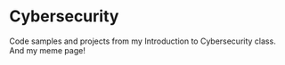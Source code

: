 # Cybersecurity
Code samples and projects from my Introduction to Cybersecurity class.
And my meme page!
